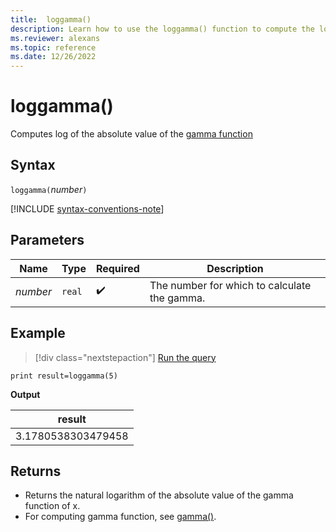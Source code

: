 ```yaml
---
title:  loggamma()
description: Learn how to use the loggamma() function to compute the log of the absolute value of the gamma function.
ms.reviewer: alexans
ms.topic: reference
ms.date: 12/26/2022
---
```

# loggamma()

Computes log of the absolute value of the [gamma function](https://en.wikipedia.org/wiki/Gamma_function)

## Syntax

`loggamma(`*number*`)`

[!INCLUDE [syntax-conventions-note](../includes/syntax-conventions-note.md)]

## Parameters

| Name | Type | Required | Description |
|--|--|--|--|
|*number*| `real` |  :heavy_check_mark: | The number for which to calculate the gamma.|

## Example

> [!div class="nextstepaction"]
> <a href="https://dataexplorer.azure.com/clusters/help/databases/Samples?query=H4sIAAAAAAAAAysoyswrUShKLS7NKbHNyU9PT8zNTdQw1QQAjpO9/xgAAAA=" target="_blank">Run the query</a>

```kusto
print result=loggamma(5)
```

**Output**

|result|
|--|
|3.1780538303479458|

## Returns

* Returns the natural logarithm of the absolute value of the gamma function of x.
* For computing gamma function, see [gamma()](gamma-function.md).
